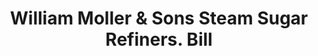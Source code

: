 ---
doi: 10.7916/D841886N
date_other: '1870'
date_other_textual: '1870'
form: printed ephemera
genre:
- Invoices
name:
- William Moller & Sons Steam Sugar Refiners
object_in_context_url: https://biggert.cul.columbia.edu/items/view/ave_biggert_01152
subject_hierarchical_geographic:
- New York, New York, United States
subject_name:
- William Moller & Sons Steam Sugar Refiners
title: William Moller & Sons Steam Sugar Refiners. Bill
sort_title: William Moller & Sons Steam Sugar Refiners. Bill
call_number: ave_biggert_01152
coordinates:
- 40.71277777777778,-74.00583333333333
pid: ave_biggert_01152
identifiers: ave_biggert_01152
thumbnail: https://derivativo-1.library.columbia.edu/iiif/2/ldpd:344896/full/!256,256/0/native.jpg
permalink: /biggert/ave_biggert_01152/
layout: iiif-image-page
---